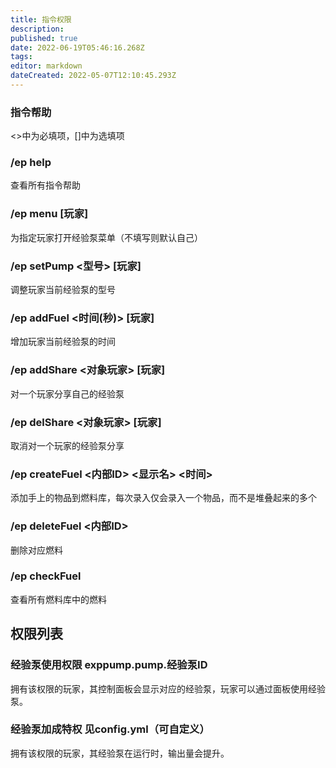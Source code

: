 ```yaml
---
title: 指令权限
description: 
published: true
date: 2022-06-19T05:46:16.268Z
tags: 
editor: markdown
dateCreated: 2022-05-07T12:10:45.293Z
---
```


### 指令帮助
<>中为必填项，[]中为选填项
### /ep help 
查看所有指令帮助
### /ep menu [玩家] 
为指定玩家打开经验泵菜单（不填写则默认自己）
### /ep setPump <型号> [玩家] 
调整玩家当前经验泵的型号
### /ep addFuel <时间(秒)> [玩家] 
增加玩家当前经验泵的时间
### /ep addShare <对象玩家> [玩家] 
对一个玩家分享自己的经验泵
### /ep delShare <对象玩家> [玩家] 
取消对一个玩家的经验泵分享
### /ep createFuel <内部ID> <显示名> <时间>
添加手上的物品到燃料库，每次录入仅会录入一个物品，而不是堆叠起来的多个
### /ep deleteFuel <内部ID> 
删除对应燃料
### /ep checkFuel 
查看所有燃料库中的燃料

## 权限列表
### 经验泵使用权限 exppump.pump.经验泵ID
拥有该权限的玩家，其控制面板会显示对应的经验泵，玩家可以通过面板使用经验泵。
### 经验泵加成特权 见config.yml（可自定义）
拥有该权限的玩家，其经验泵在运行时，输出量会提升。